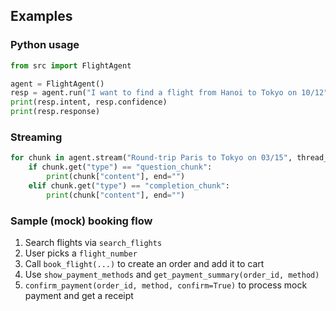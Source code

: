 ## Examples

### Python usage
```python
from src import FlightAgent

agent = FlightAgent()
resp = agent.run("I want to find a flight from Hanoi to Tokyo on 10/12", thread_id="demo", user_id="u1")
print(resp.intent, resp.confidence)
print(resp.response)
```

### Streaming
```python
for chunk in agent.stream("Round-trip Paris to Tokyo on 03/15", thread_id="demo", user_id="u1"):
    if chunk.get("type") == "question_chunk":
        print(chunk["content"], end="")
    elif chunk.get("type") == "completion_chunk":
        print(chunk["content"], end="")
```

### Sample (mock) booking flow
1) Search flights via `search_flights`
2) User picks a `flight_number`
3) Call `book_flight(...)` to create an order and add it to cart
4) Use `show_payment_methods` and `get_payment_summary(order_id, method)`
5) `confirm_payment(order_id, method, confirm=True)` to process mock payment and get a receipt
